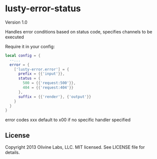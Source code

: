 lusty-error-status
==========

Version 1.0

Handles error conditions based on status code,
specifies channels to be executed

Require it in your config:

```lua
local config = {
  --...
  error = {
    ['lusty-error.error'] = {
      prefix = {{'input'}},
      status = {
        500 = {{'request:500'}},
        404 = {{'request:404'}}
      },
      suffix = {{'render'}, {'output'}}
    }
  }
}
```

error codes xxx default to x00 if no specific handler specified

License
-------
Copyright 2013 Olivine Labs, LLC. MIT licensed. See LICENSE file for details.
